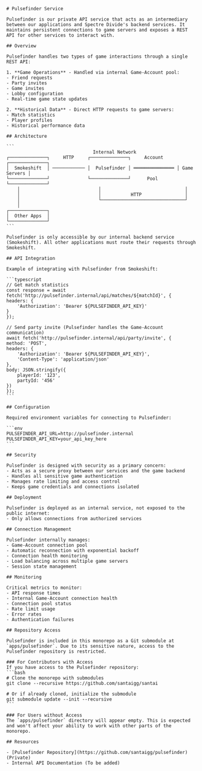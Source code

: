     # Pulsefinder Service

    Pulsefinder is our private API service that acts as an intermediary between our applications and Spectre Divide's backend services. It maintains persistent connections to game servers and exposes a REST API for other services to interact with.

    ## Overview

    Pulsefinder handles two types of game interactions through a single REST API:

    1. **Game Operations** - Handled via internal Game-Account pool:
    - Friend requests
    - Party invites
    - Game invites
    - Lobby configuration
    - Real-time game state updates

    2. **Historical Data** - Direct HTTP requests to game servers:
    - Match statistics
    - Player profiles
    - Historical performance data

    ## Architecture

    ```
                                    Internal Network
    ┌──────────────┐     HTTP     ┌──────────────┐     Account     ┌──────────────┐
    │  Smokeshift  │ ──────────── │  Pulsefinder │ ═══════════════ │ Game Servers │
    └──────────────┘              └──────────────┘      Pool       └──────────────┘
        │                             │                               │
        │                             │           HTTP                │
        │                             └───────────────────────────────┘
        │
    ┌──────────────┐
    │  Other Apps  │
    └──────────────┘
    ```

    Pulsefinder is only accessible by our internal backend service (Smokeshift). All other applications must route their requests through Smokeshift.

    ## API Integration

    Example of integrating with Pulsefinder from Smokeshift:

    ```typescript
    // Get match statistics
    const response = await fetch('http://pulsefinder.internal/api/matches/${matchId}', {
    headers: {
        'Authorization': 'Bearer ${PULSEFINDER_API_KEY}'
    }
    });

    // Send party invite (Pulsefinder handles the Game-Account communication)
    await fetch('http://pulsefinder.internal/api/party/invite', {
    method: 'POST',
    headers: {
        'Authorization': 'Bearer ${PULSEFINDER_API_KEY}',
        'Content-Type': 'application/json'
    },
    body: JSON.stringify({
        playerId: '123',
        partyId: '456'
    })
    });
    ```

    ## Configuration

    Required environment variables for connecting to Pulsefinder:

    ```env
    PULSEFINDER_API_URL=http://pulsefinder.internal
    PULSEFINDER_API_KEY=your_api_key_here
    ```

    ## Security

    Pulsefinder is designed with security as a primary concern:
    - Acts as a secure proxy between our services and the game backend
    - Handles all sensitive game authentication
    - Manages rate limiting and access control
    - Keeps game credentials and connections isolated

    ## Deployment

    Pulsefinder is deployed as an internal service, not exposed to the public internet:
    - Only allows connections from authorized services

    ## Connection Management

    Pulsefinder internally manages:
    - Game-Account connection pool
    - Automatic reconnection with exponential backoff
    - Connection health monitoring
    - Load balancing across multiple game servers
    - Session state management

    ## Monitoring

    Critical metrics to monitor:
    - API response times
    - Internal Game-Account connection health
    - Connection pool status
    - Rate limit usage
    - Error rates
    - Authentication failures

    ## Repository Access

    Pulsefinder is included in this monorepo as a Git submodule at `apps/pulsefinder`. Due to its sensitive nature, access to the Pulsefinder repository is restricted.

    ### For Contributors with Access
    If you have access to the Pulsefinder repository:
    ```bash
    # Clone the monorepo with submodules
    git clone --recursive https://github.com/santaigg/santai

    # Or if already cloned, initialize the submodule
    git submodule update --init --recursive
    ```

    ### For Users without Access
    The `apps/pulsefinder` directory will appear empty. This is expected and won't affect your ability to work with other parts of the monorepo.

    ## Resources

    - [Pulsefinder Repository](https://github.com/santaigg/pulsefinder) (Private)
    - Internal API Documentation (To be added)